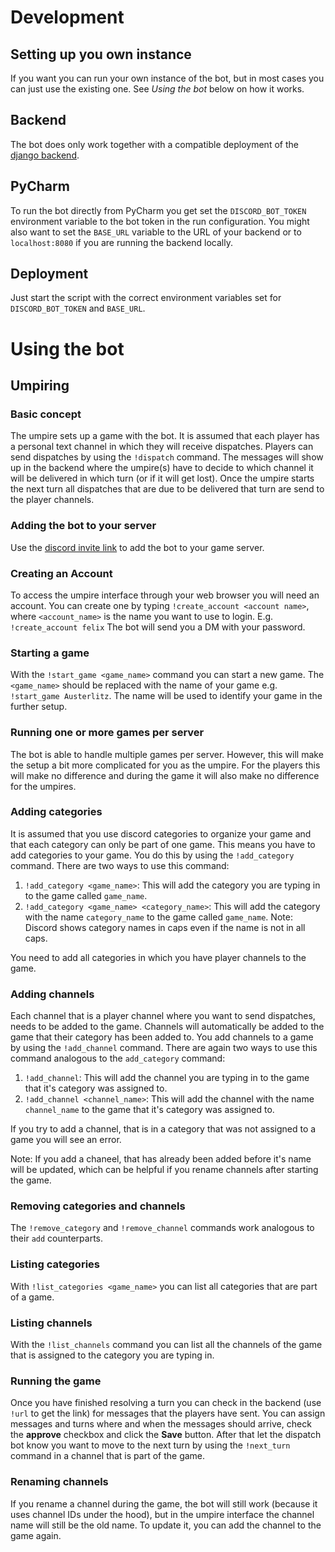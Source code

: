 # Development
## Setting up you own instance
If you want you can run your own instance of the bot, but in most cases you can just use the existing one.
See *Using the bot* below on how it works.
## Backend
The bot does only work together with a compatible deployment of the [django backend](https://github.com/fheeger/dispatch_bot_backend).
## PyCharm
To run the bot directly from PyCharm you get set the `DISCORD_BOT_TOKEN` environment variable to the bot token in the run configuration.
You might also want to set the `BASE_URL` variable to the URL of your backend or to `localhost:8080` if you are running the backend locally.
## Deployment
Just start the script with the correct environment variables set for `DISCORD_BOT_TOKEN` and `BASE_URL`. 

# Using the bot
## Umpiring
### Basic concept
The umpire sets up a game with the bot.
It is assumed that each player has a personal text channel in which they will receive dispatches.
Players can send dispatches by using the `!dispatch` command.
The messages will show up in the backend where the umpire(s) have to decide to which channel it will be delivered in which turn (or if it will get lost).
Once the umpire starts the next turn all dispatches that are due to be delivered that turn are send to the player channels.
### Adding the bot to your server
Use the [discord invite link]([https://discord.com/api/oauth2/authorize?client_id=897838744458108958&permissions=3072&scope=bot](https://discord.com/oauth2/authorize?client_id=992729518089441340&permissions=67648&scope=bot)) to add the bot to your game server.
### Creating an Account
To access the umpire interface through your web browser you will need an account. 
You can create one by typing `!create_account <account name>`, where `<account_name>` is the name you want to use to login.
E.g. `!create_account felix`
The bot will send you a DM with your password.
### Starting a game
With the `!start_game <game_name>` command you can start a new game.
The `<game_name>` should be replaced with the name of your game e.g. `!start_game Austerlitz`.
The name will be used to identify your game in the further setup.
### Running one or more games per server
The bot is able to handle multiple games per server.
However, this will make the setup a bit more complicated for you as the umpire.
For the players this will make no difference and during the game it will also make no difference for the umpires.
### Adding categories
It is assumed that you use discord categories to organize your game and that each category can only be part of one game. 
This means you have to add categories to your game.
You do this by using the `!add_category` command.
There are two ways to use this command:
 1. `!add_category <game_name>`: This will add the category you are typing in to the game called `game_name`.
 2. `!add_category <game_name> <category_name>`: This will add the category with the name `category_name` to the game called `game_name`. Note: Discord shows category names in caps even if the name is not in all caps.

You need to add all categories in which you have player channels to the game.

### Adding channels
Each channel that is a player channel where you want to send dispatches, needs to be added to the game.
Channels will automatically be added to the game that their category has been added to.
You add channels to a game by using the `!add_channel` command.
There are again two ways to use this command analogous to the `add_category` command:
 1. `!add_channel`: This will add the channel you are typing in to the game that it's category was assigned to.
 2. `!add_channel <channel_name>`: This will add the channel with the name `channel_name` to the game that it's category was assigned to.

If you try to add a channel, that is in a category that was not assigned to a game you will see an error.

Note: If you add a chaneel, that has already been added before it's name will be updated, which can be helpful if you rename channels after starting the game.

### Removing categories and channels
The `!remove_category` and `!remove_channel` commands work analogous to their `add` counterparts.

### Listing categories
With `!list_categories <game_name>` you can list all categories that are part of a game.
### Listing channels
With the `!list_channels` command you can list all the channels of the game that is assigned to the category you are typing in.

### Running the game
Once you have finished resolving a turn you can check in the backend (use `!url` to get the link) for messages that the players have sent.
You can assign messages and turns where and when the messages should arrive, check the **approve** checkbox and click the **Save** button.
After that let the dispatch bot know you want to move to the next turn by using the `!next_turn` command in a channel that is part of the game.

### Renaming channels
If you rename a channel during the game, the bot will still work (because it uses channel IDs under the hood),
but in the umpire interface the channel name will still be the old name.
To update it, you can add the channel to the game again.
